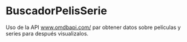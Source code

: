 # BuscadorPelisSerie
Uso de la API www.omdbapi.com/ par obtener datos sobre películas y series para después visualizalos.
